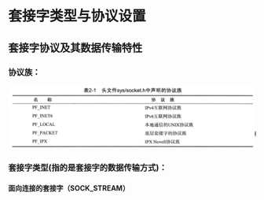 # 套接字类型与协议设置

## 套接字协议及其数据传输特性

### 协议族：
![协议族](协议族.png)

### 套接字类型(指的是套接字的数据传输方式)：

#### 面向连接的套接字（SOCK_STREAM）
